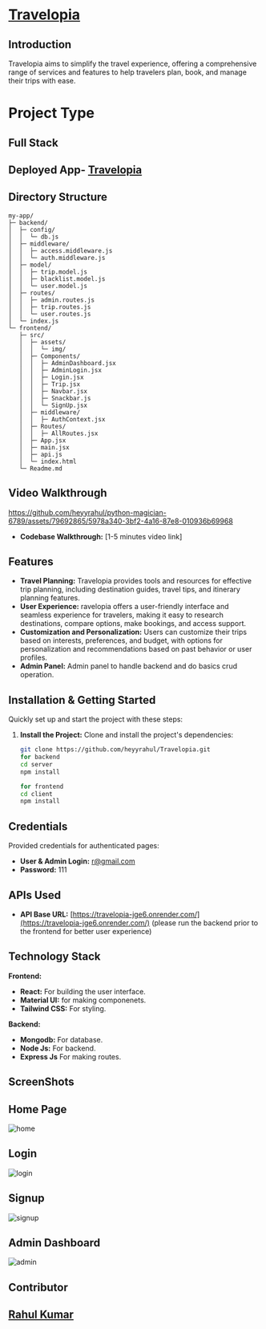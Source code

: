 #  [Travelopia](https://travelopia-rahul.vercel.app/)


## Introduction

Travelopia aims to simplify the travel experience, offering a comprehensive range of services and features to help travelers plan, book, and manage their trips with ease.

# Project Type

## Full Stack

## Deployed App- [Travelopia](https://travelopia-rahul.vercel.app/)
 

## Directory Structure
```
my-app/
├─ backend/
│  ├─ config/
│  │  └─ db.js
│  ├─ middleware/
│  │  ├─ access.middleware.js
│  │  └─ auth.middleware.js
│  ├─ model/
│  │  ├─ trip.model.js
│  │  ├─ blacklist.model.js
│  │  └─ user.model.js
│  ├─ routes/
│  │  ├─ admin.routes.js
│  │  ├─ trip.routes.js
│  │  └─ user.routes.js
│  └─ index.js
└─ frontend/
   ├─ src/
   │  ├─ assets/
   │  │  └─ img/
   │  ├─ Components/
   │  │  ├─ AdminDashboard.jsx
   │  │  ├─ AdminLogin.jsx
   │  │  ├─ Login.jsx
   │  │  ├─ Trip.jsx
   │  │  ├─ Navbar.jsx
   │  │  ├─ Snackbar.js
   │  │  └─ SignUp.jsx 
   │  ├─ middleware/
   │  │  ├─ AuthContext.jsx
   │  ├─ Routes/
   │  │  ├─ AllRoutes.jsx
   │  ├─ App.jsx
   │  ├─ main.jsx
   │  ├─ api.js
   │  └─ index.html
   └─ Readme.md

```


## Video Walkthrough






https://github.com/heyyrahul/python-magician-6789/assets/79692865/5978a340-3bf2-4a16-87e8-010936b69968






- **Codebase Walkthrough:** [1-5 minutes video link]

## Features

- **Travel Planning:** Travelopia provides tools and resources for effective trip planning, including destination guides, travel tips, and itinerary planning features.
- **User Experience:** ravelopia offers a user-friendly interface and seamless experience for travelers, making it easy to research destinations, compare options, make bookings, and access support.
- **Customization and Personalization:** Users can customize their trips based on interests, preferences, and budget, with options for personalization and recommendations based on past behavior or user profiles.
- **Admin Panel:** Admin panel to handle backend and do basics crud operation.





## Installation & Getting Started

Quickly set up and start the project with these steps:

1. **Install the Project:**
   Clone and install the project's dependencies:
   ```bash
   git clone https://github.com/heyyrahul/Travelopia.git
   for backend
   cd server
   npm install

   for frontend
   cd client
   npm install
## Credentials


Provided  credentials for authenticated pages:
- **User & Admin Login:** r@gmail.com
- **Password:** 111


## APIs Used

- **API Base URL:** [https://travelopia-jge6.onrender.com/](https://travelopia-jge6.onrender.com/)
  (please run the backend prior to the frontend for better user experience)


## Technology Stack
 **Frontend:**
- **React:** For building the user interface.
- **Material UI:** for making componenets.
- **Tailwind CSS:** For styling.

**Backend:**
- **Mongodb:** For database.
- **Node Js:** For backend.
- **Express Js** For making routes.

## ScreenShots  

## Home Page
![home](https://github.com/sumit1921184/PetPals/assets/79692865/4ab399bc-1d3e-4ed2-8a0a-23a86fd1455b)


## Login
![login](https://github.com/sumit1921184/PetPals/assets/79692865/cb556bc7-94c9-42f7-b8dd-d9b70109c878)

## Signup
![signup](https://github.com/sumit1921184/PetPals/assets/79692865/0e0b6265-02bc-4fd5-afda-b852f8c716b8)
## Admin Dashboard
![admin](https://github.com/sumit1921184/PetPals/assets/79692865/b23ad078-922e-4769-bd83-281243c548fd)





## Contributor
## [Rahul Kumar](https://www.linkedin.com/in/heyyrahul/)


